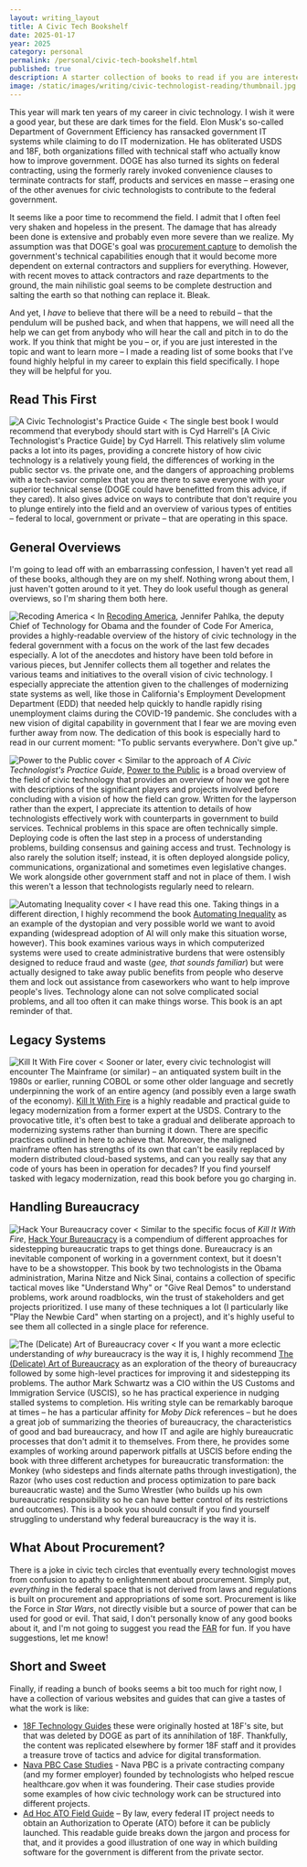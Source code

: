 ```yaml
---
layout: writing_layout
title: A Civic Tech Bookshelf
date: 2025-01-17
year: 2025
category: personal
permalink: /personal/civic-tech-bookshelf.html
published: true
description: A starter collection of books to read if you are interested in becoming a civic technologist.
image: /static/images/writing/civic-technologist-reading/thumbnail.jpg
---
```

This year will mark ten years of my career in civic technology. I wish it were a good year, but these are dark times for the field. Elon Musk's so-called Department of Government Efficiency has ransacked government IT systems while claiming to do IT modernization. He has obliterated USDS and 18F, both organizations filled with technical staff who actually know how to improve government. DOGE has also turned its sights on federal contracting, using the formerly rarely invoked convenience clauses to terminate contracts for staff, products and services en masse – erasing one of the other avenues for civic technologists to contribute to the federal government.

It seems like a poor time to recommend the field. I admit that I often feel very shaken and hopeless in the present. The damage that has already been done is extensive and probably even more severe than we realize. My assumption was that DOGE's goal was [procurement capture](https://www.anildash.com/2025/01/04/DOGE-procurement-capture/) to demolish the government's technical capabilities enough that it would become more dependent on external contractors and suppliers for everything. However, with recent moves to attack contractors and raze departments to the ground, the main nihilistic goal seems to be complete destruction and salting the earth so that nothing can replace it. Bleak.

And yet, I _have_ to believe that there will be a need to rebuild – that the pendulum will be pushed back, and when that happens, we will need all the help we can get from anybody who will hear the call and pitch in to do the work. If you think that might be you – or, if you are just interested in the topic and want to learn more – I made a reading list of some books that I've found highly helpful in my career to explain this field specifically. I hope they will be helpful for you.

## Read This First

![A Civic Technologist's Practice Guide <](/static/images/writing/civic-technologist-reading/civic-technologist-guide.jpg)
The single best book I would recommend that everybody should start with is Cyd Harrell's [A Civic Technologist's Practice Guide] by Cyd Harrell. This relatively slim volume packs a lot into its pages, providing a concrete history of how civic technology is a relatively young field, the differences of working in the public sector vs. the private one, and the dangers of approaching problems with a tech-savior complex that you are there to save everyone with your superior technical sense (DOGE could have benefitted from this advice, if they cared). It also gives advice on ways to contribute that don't require you to plunge entirely into the field and an overview of various types of entities – federal to local, government or private – that are operating in this space.

## General Overviews

I'm going to lead off with an embarrassing confession, I haven't yet read all of these books, although they are on my shelf. Nothing wrong about them, I just haven't gotten around to it yet. They do look useful though as general overviews, so I'm sharing them both here.

![Recoding America <](/static/images/writing/civic-technologist-reading/recoding-america.jpg)
In [Recoding America](https://www.recodingamerica.us/), Jennifer Pahlka, the deputy Chief of Technology for Obama and the founder of Code For America, provides a highly-readable overview of the history of civic technology in the federal government with a focus on the work of the last few decades especially. A lot of the anecdotes and history have been told before in various pieces, but Jennifer collects them all together and relates the various teams and initiatives to the overall vision of civic technology. I especially appreciate the attention given to the challenges of modernizing state systems as well, like those in California's Employment Development Department (EDD) that needed help quickly to handle rapidly rising unemployment claims during the COVID-19 pandemic. She concludes with a new vision of digital capability in government that I fear we are moving even further away from now. The dedication of this book is especially hard to read in our current moment: "To public servants everywhere. Don't give up." 

![Power to the Public cover <](/static/images/writing/civic-technologist-reading/power-to-public.jpg)
Similar to the approach of _A Civic Technologist's Practice Guide_, [Power to the Public](https://press.princeton.edu/books/ebook/9780691216638/power-to-the-public) is a broad overview of the field of civic technology that provides an overview of how we got here with descriptions of the significant players and projects involved before concluding with a vision of how the field can grow. Written for the layperson rather than the expert, I appreciate its attention to details of how technologists effectively work with counterparts in government to build services. Technical problems in this space are often technically simple. Deploying code is often the last step in a process of understanding problems, building consensus and gaining access and trust. Technology is also rarely the solution itself; instead, it is often deployed alongside policy, communications, organizational and sometimes even legislative changes. We work alongside other government staff and not in place of them. I wish this weren't a lesson that technologists regularly need to relearn.

![Automating Inequality cover <](/static/images/writing/civic-technologist-reading/automating-inequality.jpg)
I have read this one. Taking things in a different direction, I highly recommend the book [Automating Inequality](https://virginia-eubanks.com/automating-inequality/) as an example of the dystopian and very possible world we want to avoid expanding (widespread adoption of AI will only make this situation worse, however). This book examines various ways in which computerized systems were used to create administrative burdens that were ostensibly designed to reduce fraud and waste (_gee, that sounds familiar_) but were actually designed to take away public benefits from people who deserve them and lock out assistance from caseworkers who want to help improve people's lives. Technology alone can not solve complicated social problems, and all too often it can make things worse. This book is an apt reminder of that.

## Legacy Systems

![Kill It With Fire cover <](/static/images/writing/civic-technologist-reading/kill-it-with-fire.jpg)
Sooner or later, every civic technologist will encounter The Mainframe (or similar) – an antiquated system built in the 1980s or earlier, running COBOL or some other older language and secretly underpinning the work of an entire agency (and possibly even a large swath of the economy). [Kill It With Fire](https://nostarch.com/kill-it-fire) is a highly readable and practical guide to legacy modernization from a former expert at the USDS. Contrary to the provocative title, it's often best to take a gradual and deliberate approach to modernizing systems rather than burning it down. There are specific practices outlined in here to achieve that. Moreover, the maligned mainframe often has strengths of its own that can't be easily replaced by modern distributed cloud-based systems, and can you really say that any code of yours has been in operation for decades? If you find yourself tasked with legacy modernization, read this book before you go charging in.

## Handling Bureaucracy

![Hack Your Bureaucracy cover <](/static/images/writing/civic-technologist-reading/hack-your-bureaucracy.jpg)
Similar to the specific focus of _Kill It With Fire_, [Hack Your Bureaucracy](https://www.hackyourbureaucracy.com/) is a compendium of different approaches for sidestepping bureaucratic traps to get things done. Bureaucracy is an inevitable component of working in a government context, but it doesn't have to be a showstopper. This book by two technologists in the Obama administration, Marina Nitze and Nick Sinai, contains a collection of specific tactical moves like "Understand Why" or "Give Real Demos" to understand problems, work around roadblocks, win the trust of stakeholders and get projects prioritized. I use many of these techniques a lot (I particularly like "Play the Newbie Card" when starting on a project), and it's highly useful to see them all collected in a single place for reference. 

![The (Delicate) Art of Bureaucracy cover <](/static/images/writing/civic-technologist-reading/delicate-art-of-bureaucracy.jpg)
If you want a more eclectic understanding of _why_ bureaucracy is the way it is, I highly recommend [The (Delicate) Art of Bureaucracy](https://itrevolution.com/product/the-delicate-art-of-bureaucracy/) as an exploration of the theory of bureaucracy followed by some high-level practices for improving it and sidestepping its problems. The author Mark Schwartz was a CIO within the US Customs and Immigration Service (USCIS), so he has practical experience in nudging stalled systems to completion. His writing style can be remarkably baroque at times – he has a particular affinity for _Moby Dick_ references – but he does a great job of summarizing the theories of bureaucracy, the characteristics of good and bad bureaucracy, and how IT and agile are highly bureaucratic processes that don't admit it to themselves. From there, he provides some examples of working around paperwork pitfalls at USCIS before ending the book with three different archetypes for bureaucratic transformation: the Monkey (who sidesteps and finds alternate paths through investigation), the Razor (who uses cost reduction and process optimization to pare back bureaucratic waste) and the Sumo Wrestler (who builds up his own bureaucratic responsibility so he can have better control of its restrictions and outcomes). This is a book you should consult if you find yourself struggling to understand why federal bureaucracy is the way it is.

## What About Procurement?

There is a joke in civic tech circles that eventually every technologist moves from confusion to apathy to enlightenment about procurement. Simply put, _everything_ in the federal space that is not derived from laws and regulations is built on procurement and appropriations of some sort. Procurement is like the Force in _Star Wars_, not directly visible but a source of power that can be used for good or evil. That said, I don't personally know of any good books about it, and I'm not going to suggest you read the [FAR](https://www.acquisition.gov/browse/index/far) for fun. If you have suggestions, let me know!

## Short and Sweet

Finally, if reading a bunch of books seems a bit too much for right now, I have a collection of various websites and guides that can give a tastes of what the work is like:

- [18F Technology Guides](https://18f.org/guides/) these were originally hosted at 18F's site, but that was deleted by DOGE as part of its annihilation of 18F. Thankfully, the content was replicated elsewhere by former 18F staff and it provides a treasure trove of tactics and advice for digital transformation. 
- [Nava PBC Case Studies](https://www.navapbc.com/case-studies) - Nava PBC is a private contracting company (and my former employer) founded by technologists who helped rescue healthcare.gov when it was foundering. Their case studies provide some examples of how civic technology work can be structured into different projects.
- [Ad Hoc ATO Field Guide](https://adhoc.team/ato/) – By law, every federal IT project needs to obtain an Authorization to Operate (ATO) before it can be publicly launched. This readable guide breaks down the jargon and process for that, and it provides a good illustration of one way in which building software for the government is different from the private sector.
